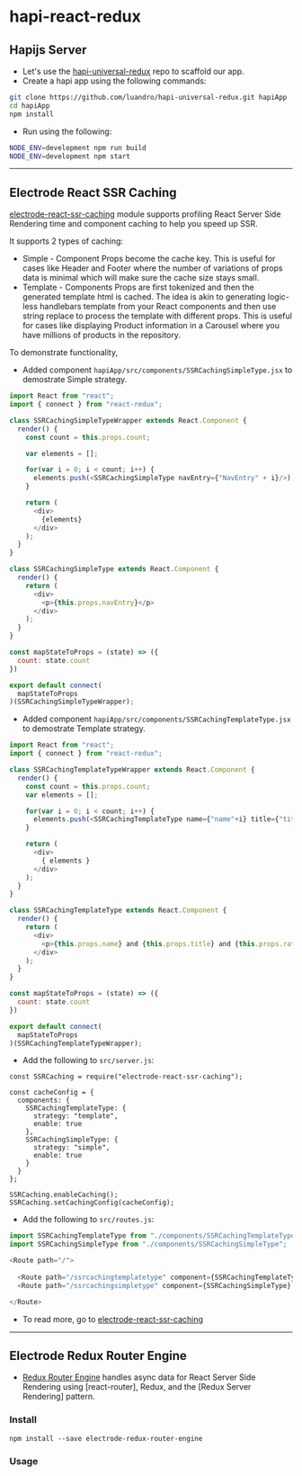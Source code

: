 # hapi-react-redux

## <a name="hapijs-server"></a>Hapijs Server
- Let's use the [hapi-universal-redux](https://github.com/luandro/hapi-universal-redux) repo to scaffold our app. 
- Create a hapi app using the following commands: 

```bash
git clone https://github.com/luandro/hapi-universal-redux.git hapiApp
cd hapiApp
npm install
```

- Run using the following:

```bash
NODE_ENV=development npm run build
NODE_ENV=development npm start
```

---

## Electrode React SSR Caching

[electrode-react-ssr-caching](https://github.com/electrode-io/electrode-react-ssr-caching) module supports profiling React Server Side Rendering time and component caching to help you speed up SSR.

It supports 2 types of caching:

* Simple - Component Props become the cache key. This is useful for cases like Header and Footer where the number of variations of props data is minimal which will make sure the cache size stays small.
* Template - Components Props are first tokenized and then the generated template html is cached. The idea is akin to generating logic-less handlebars template from your React components and then use string replace to process the template with different props. This is useful for cases like displaying Product information in a Carousel where you have millions of products in the repository.

To demonstrate functionality,

* Added component `hapiApp/src/components/SSRCachingSimpleType.jsx` to demostrate Simple strategy. 

```js
import React from "react";
import { connect } from "react-redux";

class SSRCachingSimpleTypeWrapper extends React.Component {
  render() {
    const count = this.props.count;

    var elements = [];

    for(var i = 0; i < count; i++) {
      elements.push(<SSRCachingSimpleType navEntry={"NavEntry" + i}/>);
    }

    return (
      <div>
        {elements}
      </div>
    );
  }
}

class SSRCachingSimpleType extends React.Component {
  render() {
    return (
      <div>
        <p>{this.props.navEntry}</p>
      </div>
    );
  }
}

const mapStateToProps = (state) => ({
  count: state.count
})

export default connect(
  mapStateToProps
)(SSRCachingSimpleTypeWrapper);
```

* Added component `hapiApp/src/components/SSRCachingTemplateType.jsx` to demostrate Template strategy. 

```js
import React from "react";
import { connect } from "react-redux";

class SSRCachingTemplateTypeWrapper extends React.Component {
  render() {
    const count = this.props.count;
    var elements = [];

    for(var i = 0; i < count; i++) {
      elements.push(<SSRCachingTemplateType name={"name"+i} title={"title"+i} rating={"rating"+i}/>);
    }

    return (
      <div>
        { elements }
      </div>
    );
  }
}

class SSRCachingTemplateType extends React.Component {
  render() {
    return (
      <div>
        <p>{this.props.name} and {this.props.title} and {this.props.rating}</p>
      </div>
    );
  }
}

const mapStateToProps = (state) => ({
  count: state.count
})

export default connect(
  mapStateToProps
)(SSRCachingTemplateTypeWrapper);
```

* Add the following to `src/server.js`:

```
const SSRCaching = require("electrode-react-ssr-caching");

const cacheConfig = {
  components: {
    SSRCachingTemplateType: {
      strategy: "template",
      enable: true
    },
    SSRCachingSimpleType: {
      strategy: "simple",
      enable: true
    }
  }
};

SSRCaching.enableCaching();
SSRCaching.setCachingConfig(cacheConfig);
```

* Add the following to `src/routes.js`: 

```javascript
import SSRCachingTemplateType from "./components/SSRCachingTemplateType";
import SSRCachingSimpleType from "./components/SSRCachingSimpleType";

<Route path="/">
  
  <Route path="/ssrcachingtemplatetype" component={SSRCachingTemplateType} />
  <Route path="/ssrcachingsimpletype" component={SSRCachingSimpleType} />

</Route>
```

* To read more, go to [electrode-react-ssr-caching](https://github.com/electrode-io/electrode-react-ssr-caching)

---

## <a name="redux-router-engine"></a>Electrode Redux Router Engine ##
- [Redux Router Engine](https://github.com/electrode-io/electrode-redux-router-engine) handles async data for React Server Side Rendering using [react-router], Redux, and the [Redux Server Rendering] pattern.

### Install

```
npm install --save electrode-redux-router-engine
```

### Usage

